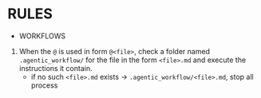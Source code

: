 # RULES

* WORKFLOWS
1. When the `@` is used in form `@<file>`, check a folder named `.agentic_workflow/` for the file in the form `<file>.md` and execute the instructions it contain.
    - if no such `<file>.md` exists -> `.agentic_workflow/<file>.md`, stop all process
